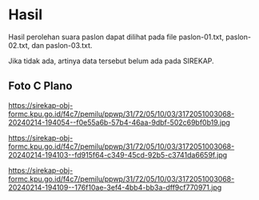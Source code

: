 # Hasil

Hasil perolehan suara paslon dapat dilihat pada file paslon-01.txt, paslon-02.txt, dan paslon-03.txt.

Jika tidak ada, artinya data tersebut belum ada pada SIREKAP.

## Foto C Plano

https://sirekap-obj-formc.kpu.go.id/f4c7/pemilu/ppwp/31/72/05/10/03/3172051003068-20240214-194054--f0e55a6b-57b4-46aa-9dbf-502c69bf0b19.jpg

https://sirekap-obj-formc.kpu.go.id/f4c7/pemilu/ppwp/31/72/05/10/03/3172051003068-20240214-194103--fd915f64-c349-45cd-92b5-c3741da6659f.jpg

https://sirekap-obj-formc.kpu.go.id/f4c7/pemilu/ppwp/31/72/05/10/03/3172051003068-20240214-194109--176f10ae-3ef4-4bb4-bb3a-dff9cf770971.jpg
